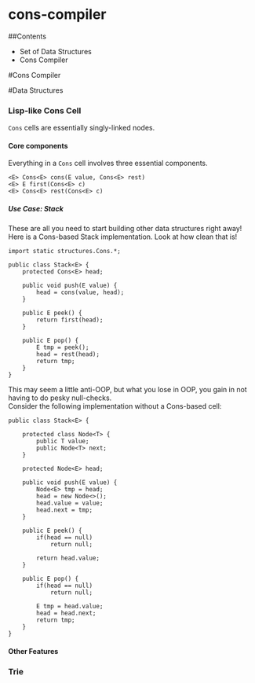 cons-compiler
=============
##Contents

*   Set of Data Structures
*   Cons Compiler

#Cons Compiler

#Data Structures

###  Lisp-like Cons Cell
`Cons` cells are essentially singly-linked nodes.

#### Core components
Everything in a `Cons` cell involves three essential components.

	<E> Cons<E> cons(E value, Cons<E> rest)
	<E> E first(Cons<E> c)
	<E> Cons<E> rest(Cons<E> c)

##### Use Case: Stack
These are all you need to start building other data structures right away! <BR/>
Here is a Cons-based Stack implementation. Look at how clean that is! 

	import static structures.Cons.*;
	
	public class Stack<E> {
		protected Cons<E> head;
		
		public void push(E value) {
			head = cons(value, head);
		}
		
		public E peek() {
			return first(head);
		}
		
		public E pop() {
			E tmp = peek();
			head = rest(head);
			return tmp;
		}
	}

This may seem a little anti-OOP, but what you lose in OOP, you gain in not having to do pesky null-checks.<BR/>
Consider the following implementation without a Cons-based cell:


	public class Stack<E> {
	
		protected class Node<T> {
			public T value;
			public Node<T> next;
		}
		
		protected Node<E> head;
		
		public void push(E value) {
			Node<E> tmp = head;
			head = new Node<>();
			head.value = value;
			head.next = tmp;
		}
		
		public E peek() {
			if(head == null)
				return null;
			
			return head.value;
		}
		
		public E pop() {
			if(head == null)
				return null;
				
			E tmp = head.value;
			head = head.next;
			return tmp;
		}
	}


#### Other Features

###  Trie

	
